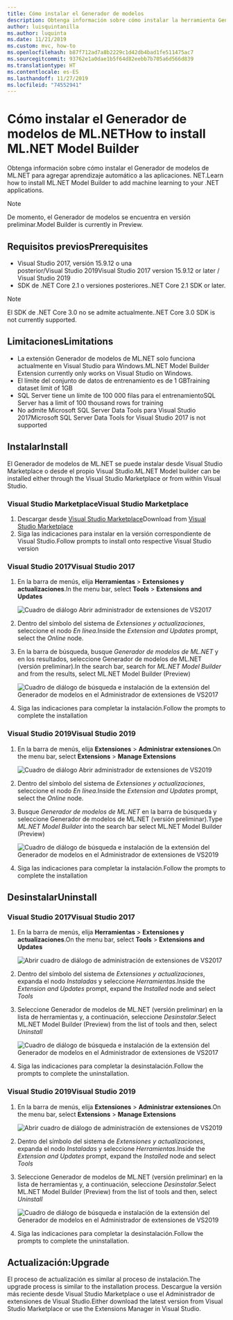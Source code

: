 ```yaml
---
title: Cómo instalar el Generador de modelos
description: Obtenga información sobre cómo instalar la herramienta Generador de modelos de ML.NET.
author: luisquintanilla
ms.author: luquinta
ms.date: 11/21/2019
ms.custom: mvc, how-to
ms.openlocfilehash: b87f712ad7a8b2229c1d42db4bad1fe511475ac7
ms.sourcegitcommit: 93762e1a0dae1b5f64d82eebb7b705a6d566d839
ms.translationtype: HT
ms.contentlocale: es-ES
ms.lasthandoff: 11/27/2019
ms.locfileid: "74552941"
---
```

# <a name="how-to-install-mlnet-model-builder"></a><span data-ttu-id="d717d-103">Cómo instalar el Generador de modelos de ML.NET</span><span class="sxs-lookup"><span data-stu-id="d717d-103">How to install ML.NET Model Builder</span></span>

<span data-ttu-id="d717d-104">Obtenga información sobre cómo instalar el Generador de modelos de ML.NET para agregar aprendizaje automático a las aplicaciones. NET.</span><span class="sxs-lookup"><span data-stu-id="d717d-104">Learn how to install ML.NET Model Builder to add machine learning to your .NET applications.</span></span>

> [!NOTE]
> <span data-ttu-id="d717d-105">De momento, el Generador de modelos se encuentra en versión preliminar.</span><span class="sxs-lookup"><span data-stu-id="d717d-105">Model Builder is currently in Preview.</span></span>

## <a name="prerequisites"></a><span data-ttu-id="d717d-106">Requisitos previos</span><span class="sxs-lookup"><span data-stu-id="d717d-106">Prerequisites</span></span>

- <span data-ttu-id="d717d-107">Visual Studio 2017, versión 15.9.12 o una posterior/Visual Studio 2019</span><span class="sxs-lookup"><span data-stu-id="d717d-107">Visual Studio 2017 version 15.9.12 or later / Visual Studio 2019</span></span>
- <span data-ttu-id="d717d-108">SDK de .NET Core 2.1 o versiones posteriores.</span><span class="sxs-lookup"><span data-stu-id="d717d-108">.NET Core 2.1 SDK or later.</span></span>

> [!NOTE]
> <span data-ttu-id="d717d-109">El SDK de .NET Core 3.0 no se admite actualmente.</span><span class="sxs-lookup"><span data-stu-id="d717d-109">.NET Core 3.0 SDK is not currently supported.</span></span>

## <a name="limitations"></a><span data-ttu-id="d717d-110">Limitaciones</span><span class="sxs-lookup"><span data-stu-id="d717d-110">Limitations</span></span>

- <span data-ttu-id="d717d-111">La extensión Generador de modelos de ML.NET solo funciona actualmente en Visual Studio para Windows.</span><span class="sxs-lookup"><span data-stu-id="d717d-111">ML.NET Model Builder Extension currently only works on Visual Studio on Windows.</span></span>
- <span data-ttu-id="d717d-112">El límite del conjunto de datos de entrenamiento es de 1 GB</span><span class="sxs-lookup"><span data-stu-id="d717d-112">Training dataset limit of 1GB</span></span>
- <span data-ttu-id="d717d-113">SQL Server tiene un límite de 100 000 filas para el entrenamiento</span><span class="sxs-lookup"><span data-stu-id="d717d-113">SQL Server has a limit of 100 thousand rows for training</span></span>
- <span data-ttu-id="d717d-114">No admite Microsoft SQL Server Data Tools para Visual Studio 2017</span><span class="sxs-lookup"><span data-stu-id="d717d-114">Microsoft SQL Server Data Tools for Visual Studio 2017 is not supported</span></span>

## <a name="install"></a><span data-ttu-id="d717d-115">Instalar</span><span class="sxs-lookup"><span data-stu-id="d717d-115">Install</span></span>

<span data-ttu-id="d717d-116">El Generador de modelos de ML.NET se puede instalar desde Visual Studio Marketplace o desde el propio Visual Studio.</span><span class="sxs-lookup"><span data-stu-id="d717d-116">ML.NET Model builder can be installed either through the Visual Studio Marketplace or from within Visual Studio.</span></span>

### <a name="visual-studio-marketplace"></a><span data-ttu-id="d717d-117">Visual Studio Marketplace</span><span class="sxs-lookup"><span data-stu-id="d717d-117">Visual Studio Marketplace</span></span>

1. <span data-ttu-id="d717d-118">Descargar desde [Visual Studio Marketplace](https://marketplace.visualstudio.com/items?itemName=MLNET.07)</span><span class="sxs-lookup"><span data-stu-id="d717d-118">Download from [Visual Studio Marketplace](https://marketplace.visualstudio.com/items?itemName=MLNET.07)</span></span>
1. <span data-ttu-id="d717d-119">Siga las indicaciones para instalar en la versión correspondiente de Visual Studio.</span><span class="sxs-lookup"><span data-stu-id="d717d-119">Follow prompts to install onto respective Visual Studio version</span></span>

### <a name="visual-studio-2017"></a><span data-ttu-id="d717d-120">Visual Studio 2017</span><span class="sxs-lookup"><span data-stu-id="d717d-120">Visual Studio 2017</span></span>

1. <span data-ttu-id="d717d-121">En la barra de menús, elija **Herramientas** > **Extensiones y actualizaciones**.</span><span class="sxs-lookup"><span data-stu-id="d717d-121">In the menu bar, select **Tools** > **Extensions and Updates**</span></span>

    ![Cuadro de diálogo Abrir administrador de extensiones de VS2017](./media/install-model-builder/vs2017-open-extensions-manager.png)

1. <span data-ttu-id="d717d-123">Dentro del símbolo del sistema de *Extensiones y actualizaciones*, seleccione el nodo *En línea*.</span><span class="sxs-lookup"><span data-stu-id="d717d-123">Inside the *Extension and Updates* prompt, select the *Online* node.</span></span>
1. <span data-ttu-id="d717d-124">En la barra de búsqueda, busque *Generador de modelos de ML.NET* y en los resultados, seleccione Generador de modelos de ML.NET (versión preliminar).</span><span class="sxs-lookup"><span data-stu-id="d717d-124">In the search bar, search for *ML.NET Model Builder* and from the results, select ML.NET Model Builder (Preview)</span></span>

    ![Cuadro de diálogo de búsqueda e instalación de la extensión del Generador de modelos en el Administrador de extensiones de VS2017](./media/install-model-builder/vs2017-install-model-builder.png)

1. <span data-ttu-id="d717d-126">Siga las indicaciones para completar la instalación.</span><span class="sxs-lookup"><span data-stu-id="d717d-126">Follow the prompts to complete the installation</span></span>

### <a name="visual-studio-2019"></a><span data-ttu-id="d717d-127">Visual Studio 2019</span><span class="sxs-lookup"><span data-stu-id="d717d-127">Visual Studio 2019</span></span>

1. <span data-ttu-id="d717d-128">En la barra de menús, elija **Extensiones** > **Administrar extensiones**.</span><span class="sxs-lookup"><span data-stu-id="d717d-128">On the menu bar, select **Extensions** > **Manage Extensions**</span></span>

    ![Cuadro de diálogo Abrir administrador de extensiones de VS2019](./media/install-model-builder/vs2019-open-extensions-manager.png)

1. <span data-ttu-id="d717d-130">Dentro del símbolo del sistema de *Extensiones y actualizaciones*, seleccione el nodo *En línea*.</span><span class="sxs-lookup"><span data-stu-id="d717d-130">Inside the *Extension and Updates* prompt, select the *Online* node.</span></span>
1. <span data-ttu-id="d717d-131">Busque *Generador de modelos de ML.NET* en la barra de búsqueda y seleccione Generador de modelos de ML.NET (versión preliminar).</span><span class="sxs-lookup"><span data-stu-id="d717d-131">Type *ML.NET Model Builder* into the search bar select ML.NET Model Builder (Preview)</span></span>

    ![Cuadro de diálogo de búsqueda e instalación de la extensión del Generador de modelos en el Administrador de extensiones de VS2019](./media/install-model-builder/vs2019-install-model-builder.png)

1. <span data-ttu-id="d717d-133">Siga las indicaciones para completar la instalación.</span><span class="sxs-lookup"><span data-stu-id="d717d-133">Follow the prompts to complete the installation</span></span>

## <a name="uninstall"></a><span data-ttu-id="d717d-134">Desinstalar</span><span class="sxs-lookup"><span data-stu-id="d717d-134">Uninstall</span></span>

### <a name="visual-studio-2017"></a><span data-ttu-id="d717d-135">Visual Studio 2017</span><span class="sxs-lookup"><span data-stu-id="d717d-135">Visual Studio 2017</span></span>

1. <span data-ttu-id="d717d-136">En la barra de menús, elija **Herramientas** > **Extensiones y actualizaciones**.</span><span class="sxs-lookup"><span data-stu-id="d717d-136">On the menu bar, select **Tools** > **Extensions and Updates**</span></span>

    ![Abrir cuadro de diálogo de administración de extensiones de VS2017](./media/install-model-builder/vs2017-open-extensions-manager.png)

1. <span data-ttu-id="d717d-138">Dentro del símbolo del sistema de *Extensiones y actualizaciones*, expanda el nodo *Instaladas* y seleccione *Herramientas*.</span><span class="sxs-lookup"><span data-stu-id="d717d-138">Inside the *Extension and Updates* prompt, expand the *Installed* node and select *Tools*</span></span>
1. <span data-ttu-id="d717d-139">Seleccione Generador de modelos de ML.NET (versión preliminar) en la lista de herramientas y, a continuación, seleccione *Desinstalar*.</span><span class="sxs-lookup"><span data-stu-id="d717d-139">Select ML.NET Model Builder (Preview) from the list of tools and then, select *Uninstall*</span></span>

    ![Cuadro de diálogo de búsqueda e instalación de la extensión del Generador de modelos en el Administrador de extensiones de VS2017](./media/install-model-builder/vs2017-uninstall-model-builder.png)

1. <span data-ttu-id="d717d-141">Siga las indicaciones para completar la desinstalación.</span><span class="sxs-lookup"><span data-stu-id="d717d-141">Follow the prompts to complete the uninstallation.</span></span>

### <a name="visual-studio-2019"></a><span data-ttu-id="d717d-142">Visual Studio 2019</span><span class="sxs-lookup"><span data-stu-id="d717d-142">Visual Studio 2019</span></span>

1. <span data-ttu-id="d717d-143">En la barra de menús, elija **Extensiones** > **Administrar extensiones**.</span><span class="sxs-lookup"><span data-stu-id="d717d-143">On the menu bar, select **Extensions** > **Manage Extensions**</span></span>

    ![Abrir cuadro de diálogo de administración de extensiones de VS2019](./media/install-model-builder/vs2019-open-extensions-manager.png)

1. <span data-ttu-id="d717d-145">Dentro del símbolo del sistema de *Extensiones y actualizaciones*, expanda el nodo *Instaladas* y seleccione *Herramientas*.</span><span class="sxs-lookup"><span data-stu-id="d717d-145">Inside the *Extension and Updates* prompt, expand the *Installed* node and select *Tools*</span></span>
1. <span data-ttu-id="d717d-146">Seleccione Generador de modelos de ML.NET (versión preliminar) en la lista de herramientas y, a continuación, seleccione *Desinstalar*.</span><span class="sxs-lookup"><span data-stu-id="d717d-146">Select ML.NET Model Builder (Preview) from the list of tools and then, select *Uninstall*</span></span>

    ![Cuadro de diálogo de búsqueda e instalación de la extensión del Generador de modelos en el Administrador de extensiones de VS2019](./media/install-model-builder/vs2019-uninstall-model-builder.png)

1. <span data-ttu-id="d717d-148">Siga las indicaciones para completar la desinstalación.</span><span class="sxs-lookup"><span data-stu-id="d717d-148">Follow the prompts to complete the uninstallation.</span></span>

## <a name="upgrade"></a><span data-ttu-id="d717d-149">Actualización:</span><span class="sxs-lookup"><span data-stu-id="d717d-149">Upgrade</span></span>

<span data-ttu-id="d717d-150">El proceso de actualización es similar al proceso de instalación.</span><span class="sxs-lookup"><span data-stu-id="d717d-150">The upgrade process is similar to the installation process.</span></span> <span data-ttu-id="d717d-151">Descargue la versión más reciente desde Visual Studio Marketplace o use el Administrador de extensiones de Visual Studio.</span><span class="sxs-lookup"><span data-stu-id="d717d-151">Either download the latest version from Visual Studio Marketplace or use the Extensions Manager in Visual Studio.</span></span>
